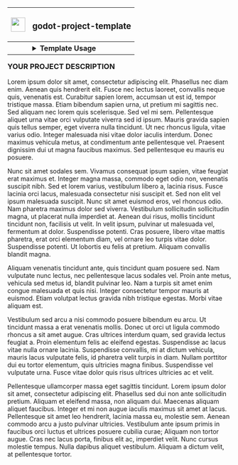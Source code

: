 <table align=right border="0">
<tr>
<th>
    
<img src='https://github.com/loteque/godot-project-template/assets/69282314/9ff1f807-468a-476b-9c54-dd19b0f15aa0' widtth=32 height=32 /> 
    
</th>
<th align=left> 

### **godot-project-template**

</th>
</tr>
<tr>
<th>
</th>
<th align=left>
    
<details>
<summary>Template Usage</summary>

## Features:
* **GitHub pages auto-deploy**
* **itch.io auto-delivery** 
* **best practices dir stucture** 
* **_Optional_**  
  * **git-LFS** 
  * **GUT (Godot Unit Testing)**

## itch.io and GitHub pages auto deploy step by step
<details>
  <summary>Sign in to GitHub and Itch.io:</Summary>

0) Make sure you are signed in to both github and itch.io
  * https://github.com/login
  * https://itch.io/login

</details>
<details>
  <summary> Create a GitHub Personal Access Token for the project:</summary>

1) Create a [Personal Access Token](https://github.com/settings/tokens), in your GitHub user account settings, with the following permissions:
    * Contents - Read and Write
    * Metadata - Read-only
    * Pages - Read and Write
![image](https://github.com/loteque/godot-project-template/assets/69282314/7738951b-62d8-4cf2-9d2a-a7c79069109d)

</details>
<details>
  <summary>Add personal access token to repo secrets:</Summary>

2) add Personal Acess Token as a repository secret with name GH_CREDENTIALS
    * 👉 `https://github.com/<your-github-username>/<your-repository-name>/settings/secrets/actions`
![image](https://user-images.githubusercontent.com/69282314/184680197-b607040d-7a3a-4b8a-bb3d-d670d9d0d933.png)

</details>
<details>
  <summary>Set read and write permission for the workflow:</summary>

3) Make sure `read and write` permissions are set on workflows:
    * 👉 `https://github.com/<your-github-username>/<your-repository-name>/settings/actions`
![image](https://github.com/loteque/godot-project-template/assets/69282314/7e41b9a3-d075-4689-b6bb-7893e3e88eee)

</details>
<details>
  <summary>Setup GitHub Pages:</summary>

4) Setup pages for the repository:
    * 👉 `https://github.com/<your-github-username>/<your-repository-name>/settings/pages`
![image](https://github.com/loteque/godot-project-template/assets/69282314/9d1c1f01-9047-468e-8d14-e43169b4f410)

</details>
<details>
  <summary>Customize the workflow yaml to your project:</summary>

5) Edit the .github/workflows/godot-ci.yml file:
    * 👉 `https://github.com/<your-github-username>/<your-repository-name>/blob/main/.github/workflows/godot-ci.yml`
    ```yaml
    name: "godot-ci export"
    on: 
      push:
        tags:
          - "v*"

    env:
    👉  GODOT_VERSION: X.x    #your-godot-version probably "3.5"
    👉  EXPORT_NAME: string   #the-name-of-your-project
    ```
    * After the godot-ci workflow completes you will find your game at <your-username>.github.io/<your-repos-name>
    
</details>
<details>
  <summary>Create a butler API token:</summary>

* Generate an [API token](https://itch.io/user/settings/api-keys) in itch.io settings

</details>
<details>
  <summary>Add Token to repo Secrets:</summary>

* add the token to yout repository secrets with name BUTLER_CREDENTIALS
    * 👉 `https://github.com/<your-github-username>/<your-repository-name>/settings/secrets/actions`
![image](https://user-images.githubusercontent.com/69282314/184680197-b607040d-7a3a-4b8a-bb3d-d670d9d0d933.png)
</details>
<details>
  <summary>Customize the deploy yaml to your project:</summary>

* Edit .github/workflows/publish-to-itchio.yml
    * 👉 `https://github.com/<your-github-username>/<your-repository-name>/blob/main/.github/workflows/publish-to-itchio.yml`
    ```yaml
    name: "publish to itch.io"
    on:
      release:
      types: [published]

    env:
    👉  ITCH_USER: your_itchio_username       #<your-user-name>.itch.io
    👉  ITCH_GAME: the_url_stub_of_your_game  #<your-user-name>.itch.io/<the-url-stub>

    ```
</details>


## Triggering the auto-deploy pipeline
_GitHub actions will trigger an autodeploy process when it detects a tag starting with "v", For Example:_ `v1.0.1`
<details>
  <summary>Commit as normal, push it, tag your commit, then push the tag:</summary>

* Commit your changes as normal, then tag the commit: ```git tag -a v1.0 -m "summary of release changes"```
* Push your changes with the tag: ```git push origin --tags```
* Github Actions will detect the new tag and trigger a new automated build of the game. 
* When it is done building it will auto-deploy an HTML5 Version to Github Pages.
* It will release all versions you have configured to build to Itch.io.

</details>


## GUT and git-LFS

<details>
  <summary> Optionally configure Godot Unit Testing (GUT) and/or git-LFS</summary>

## git-LFS(optional):
Before you push your first changes make sure you have git-lfs installed on your system:
https://git-lfs.github.com/
this template comes with a preconfigured .gitattributes file but feel free to add your own rules.
you must change the filename from gitattributes-template to .gitattributes

## GUT(optional):
Godot Unit Tests (GUT) is configured by default to run on pull requests to main. Tests are to be placed in res://test in either the res://test/unit or res://test/integration dirs. If you don't want to use tests just don't place tests there. For more information on GUT: https://github.com/bitwes/Gut/wiki/Quick-Start

</details>
<hr>

## _Directory structure and best practices_
* the project/asset directory is where you keep all your game art, sound, etc... It can be tracked by git-lfs
* the project/src directory is where you keep the source-code. It should not be tracked by git-lfs.

</details>
</th>     
</tr>
</table>

### YOUR PROJECT DESCRIPTION

Lorem ipsum dolor sit amet, consectetur adipiscing elit. Phasellus nec diam enim. Aenean quis hendrerit elit. Fusce nec lectus laoreet, convallis neque quis, venenatis est. Curabitur sapien lorem, accumsan ut est id, tempor tristique massa. Etiam bibendum sapien urna, ut pretium mi sagittis nec. Sed aliquam nec lorem quis scelerisque. Sed vel mi sem. Pellentesque aliquet urna vitae orci vulputate viverra sed id ipsum. Mauris gravida sapien quis tellus semper, eget viverra nulla tincidunt. Ut nec rhoncus ligula, vitae varius odio. Integer malesuada nisi vitae dolor iaculis interdum. Donec maximus vehicula metus, at condimentum ante pellentesque vel. Praesent dignissim dui ut magna faucibus maximus. Sed pellentesque eu mauris eu posuere.

Nunc sit amet sodales sem. Vivamus consequat ipsum sapien, vitae feugiat erat maximus et. Integer magna massa, commodo eget odio non, venenatis suscipit nibh. Sed et lorem varius, vestibulum libero a, lacinia risus. Fusce lacinia orci lacus, malesuada consectetur nisi suscipit et. Sed non elit vel ipsum malesuada suscipit. Nunc sit amet euismod eros, vel rhoncus odio. Nam pharetra maximus dolor sed viverra. Vestibulum sollicitudin sollicitudin magna, ut placerat nulla imperdiet at. Aenean dui risus, mollis tincidunt tincidunt non, facilisis ut velit. In velit ipsum, pulvinar ut malesuada vel, fermentum at dolor. Suspendisse potenti. Cras posuere, libero vitae mattis pharetra, erat orci elementum diam, vel ornare leo turpis vitae dolor. Suspendisse potenti. Ut lobortis eu felis at pretium. Aliquam convallis blandit magna.

Aliquam venenatis tincidunt ante, quis tincidunt quam posuere sed. Nam vulputate nunc lectus, nec pellentesque lacus sodales vel. Proin ante metus, vehicula sed metus id, blandit pulvinar leo. Nam a turpis sit amet enim congue malesuada et quis nisi. Integer consectetur tempor mauris at euismod. Etiam volutpat lectus gravida nibh tristique egestas. Morbi vitae aliquam est.

Vestibulum sed arcu a nisi commodo posuere bibendum eu arcu. Ut tincidunt massa a erat venenatis mollis. Donec ut orci ut ligula commodo rhoncus a sit amet augue. Cras ultrices interdum quam, sed gravida lectus feugiat a. Proin elementum felis ac eleifend egestas. Suspendisse ac lacus vitae nulla ornare lacinia. Suspendisse convallis, mi at dictum vehicula, mauris lacus vulputate felis, id pharetra velit turpis in diam. Nullam porttitor dui eu tortor elementum, quis ultricies magna finibus. Suspendisse vel vulputate urna. Fusce vitae dolor quis risus ultrices ultricies ac et velit.

Pellentesque ullamcorper massa eget sagittis tincidunt. Lorem ipsum dolor sit amet, consectetur adipiscing elit. Phasellus sed dui non ante sollicitudin pretium. Aliquam et eleifend massa, non aliquam dui. Maecenas aliquam aliquet faucibus. Integer et mi non augue iaculis maximus sit amet at lacus. Pellentesque sit amet leo hendrerit, lacinia massa eu, molestie sem. Aenean commodo arcu a justo pulvinar ultricies. Vestibulum ante ipsum primis in faucibus orci luctus et ultrices posuere cubilia curae; Aliquam non tortor augue. Cras nec lacus porta, finibus elit ac, imperdiet velit. Nunc cursus molestie tempus. Nulla dapibus aliquet vestibulum. Aliquam a dictum velit, at pellentesque tortor. 
